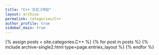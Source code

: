```yaml
---
title: "C++ 프로그래밍"
layout: archive
permalink: categories/C++
author_profile: true
sidebar_main: true
---
```


{% assign posts = site.categories.C++ %}
{% for post in posts %} {% include archive-single2.html type=page.entries_layout %} {% endfor %}